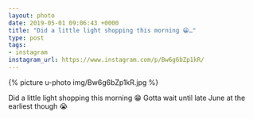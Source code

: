 ```yaml
---
layout: photo
date: 2019-05-01 09:06:43 +0000
title: "Did a little light shopping this morning 😁…"
type: post
tags:
- instagram
instagram_url: https://www.instagram.com/p/Bw6g6bZp1kR/
---
```


{% picture u-photo img/Bw6g6bZp1kR.jpg %}

Did a little light shopping this morning 😁 Gotta wait until late June at the earliest though 😭
